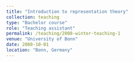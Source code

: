 ```yaml
---
title: "Introduction to representation theory"
collection: teaching
type: "Bachelor course"
role: "Teaching assistant"
permalink: /teaching/2008-winter-teaching-1
venue: "University of Bonn"
date: 2008-10-01
location: "Bonn, Germany"
---
```

